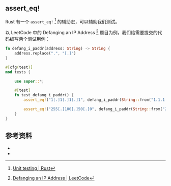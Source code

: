 ## assert_eq!

Rust 有一个 `assert_eq!` [^1] 的辅助宏，可以辅助我们测试。

以 LeetCode 中的 Defanging an IP Address [^2] 题目为例，我们给需要提交的代码编写两个测试用例：

```rust
fn defang_i_paddr(address: String) -> String {
    address.replace(".", "[.]")
}

#[cfg(test)]
mod tests {

    use super::*;

    #[test]
    fn test_defang_i_paddr() {
        assert_eq!("1[.]1[.]1[.]1", defang_i_paddr(String::from("1.1.1.1")));

        assert_eq!("255[.]100[.]50[.]0", defang_i_paddr(String::from("255.100.50.0")));
    }
}
```

## 参考资料

- [^1]: [Unit testing | Rust](https://rustwiki.org/en/rust-by-example/testing/unit_testing.html)
- [^2]: [Defanging an IP Address | LeetCode](https://leetcode.com/problems/defanging-an-ip-address/)

<script
  src="https://utteranc.es/client.js"
  repo="lijunlin2022/blog-issues"
  issue-term="rust-test"
  theme="github-light"
  crossorigin="anonymous"
  async
>
</script>
